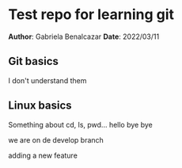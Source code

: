 # Test repo for learning git
**Author**: Gabriela Benalcazar
**Date**: 2022/03/11

## Git basics

I don't understand them

## Linux basics

Something about cd, ls, pwd...
hello
bye
bye

we are on de develop branch

adding a new feature